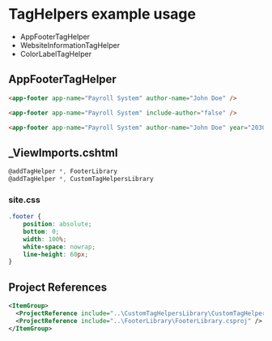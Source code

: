 ﻿# TagHelpers example usage

- AppFooterTagHelper
- WebsiteInformationTagHelper
- ColorLabelTagHelper

## AppFooterTagHelper

```html
<app-footer app-name="Payroll System" author-name="John Doe" />

<app-footer app-name="Payroll System" include-author="false" />

<app-footer app-name="Payroll System" author-name="John Doe" year="2030" />
```

## _ViewImports.cshtml
```csharp
@addTagHelper *, FooterLibrary
@addTagHelper *, CustomTagHelpersLibrary
```

### site.css
```css
.footer {
    position: absolute;
    bottom: 0;
    width: 100%;
    white-space: nowrap;
    line-height: 60px;
}
```

## Project References

```xml
<ItemGroup>
  <ProjectReference include="..\CustomTagHelpersLibrary\CustomTagHelpersLibrary.csproj" />
  <ProjectReference include="..\FooterLibrary\FooterLibrary.csproj" />
</ItemGroup>
```